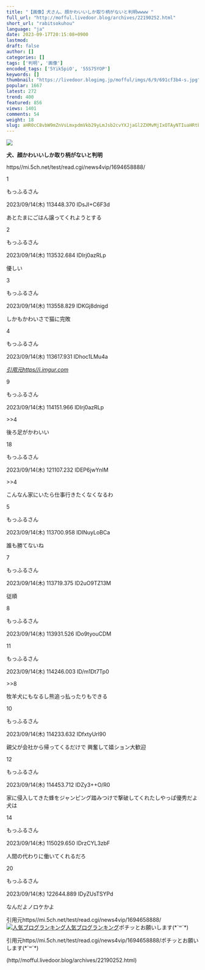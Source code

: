 ```yaml
---
title: "【画像】犬さん、顔かわいいしか取り柄がないと判明wwww "
full_url: "http://mofful.livedoor.blog/archives/22190252.html"
short_url: "rabitsokuhou"
language: "ja"
date: 2023-09-17T20:15:08+0900
lastmod: 
draft: false
author: []
categories: []
tags: ['判明', '画像']
encoded_tags: ['5Yik5piO', '55S75YOP']
keywords: []
thumbnail: "https://livedoor.blogimg.jp/mofful/imgs/6/9/691cf3b4-s.jpg"
popular: 1667
latest: 272
trend: 400
featured: 856
views: 1401
comments: 54
weight: 18
slug: aHR0cC8vbW9mZnVsLmxpdmVkb29yLmJsb2cvYXJjaGl2ZXMvMjIxOTAyNTIuaHRtbA==
---
```


![](https://livedoor.blogimg.jp/mofful/imgs/6/9/691cf3b4-s.jpg)

<div><p><b><p>犬、顔かわいいしか取り柄がないと判明</p></b> https//mi.5ch.net/test/read.cgi/news4vip/1694658888/</p><p class='t_h'>1 <p>もっふるさん</p> <p> 2023/09/14(木) 113448.370 IDsJI+C6F3d</p></p><p class='t_b'> あとたまにごはん譲ってくれようとする </p><p class='t_h'>2 <p>もっふるさん</p> <p> 2023/09/14(木) 113532.684 IDIrj0azRLp</p></p><p class='t_b'> 優しい </p><p class='t_h'>3 <p>もっふるさん</p> <p> 2023/09/14(木) 113558.829 IDKGj8dnigd</p></p><p class='t_b'> しかもかわいさで猫に完敗 </p><p class='t_h'>4 <p>もっふるさん</p> <p> 2023/09/14(木) 113617.931 IDhoc1LMu4a</p></p> <a href='https//i.imgur.com/OMinZs7.jpg' target='_blank' title=''><i><p>引用元https//i.imgur.com</p></i></a> <p class='t_h t_i'>9 <p>もっふるさん</p> <p> 2023/09/14(木) 114151.966 IDIrj0azRLp</p></p> <p class='t_b t_i'> <p class='anchor'>>>4</p> 後ろ足がかわいい </p> <p class='t_h t_i'>18 <p>もっふるさん</p> <p> 2023/09/14(木) 121107.232 IDEP6jwYnIM</p></p> <p class='t_b t_i'> <p class='anchor'>>>4</p> こんなん家にいたら仕事行きたくなくなるわ </p> <p class='t_h'>5 <p>もっふるさん</p> <p> 2023/09/14(木) 113700.958 IDINuyLoBCa</p></p> <p class='t_b'> 誰も勝てないね </p> <p class='t_h'>7 <p>もっふるさん</p> <p> 2023/09/14(木) 113719.375 ID2uO9TZ13M</p></p> <p class='t_b'> 従順 </p> <p class='t_h'>8 <p>もっふるさん</p> <p> 2023/09/14(木) 113931.526 IDo9tyouCDM</p></p> <blockquote class='imgur-embed-pub'></blockquote> <p class='t_h t_i'>11 <p>もっふるさん</p> <p> 2023/09/14(木) 114246.003 ID/m1Dt7Tp0</p></p> <p class='t_b t_i'> <p class='anchor'>>>8</p> 牧羊犬にもなるし熊追っ払ったりもできる </p> <p class='t_h'>10 <p>もっふるさん</p> <p> 2023/09/14(木) 114233.632 IDfxtyUrl90</p></p> <p class='t_b'> 親父が会社から帰ってくるだけで 興奮して嬉ション大歓迎 </p> <p class='t_h'>12 <p>もっふるさん</p> <p> 2023/09/14(木) 114453.712 IDZy3++O/R0</p></p> <p class='t_b'> 家に侵入してきた蜂をジャンピング踏みつけで撃破してくれたしやっぱ優秀だよ犬は </p> <p class='t_h'>14 <p>もっふるさん</p> <p> 2023/09/14(木) 115029.650 IDrzCYL3zbF</p></p> <p class='t_b'> 人間の代わりに働いてくれるだろ </p> <p class='t_h'>20 <p>もっふるさん</p> <p> 2023/09/14(木) 122644.889 IDyZUsTSYPd</p></p> <p class='t_b'> なんだよノロケかよ </p> 引用元https//mi.5ch.net/test/read.cgi/news4vip/1694658888/<a href='//blog.with2.net/link/?2036932'><img src='https//blog.with2.net/img/banner/banner_21.gif' title='人気ブログランキング'></a><a href='//blog.with2.net/link/?2036932'>人気ブログランキング</a>ポチッとお願いします(*´꒳`*)<img border='0' width='1' height='1' src='https//www11.a8.net/0.gif?a8mat=3BDUGQ+4RHMA+2HOM+BS629' alt=''> <p>引用元https//mi.5ch.net/test/read.cgi/news4vip/1694658888/ポチッとお願いします(*´꒳`*)</p></div>

(http//mofful.livedoor.blog/archives/22190252.html)
